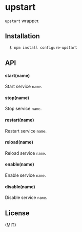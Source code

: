 # upstart

  `upstart` wrapper.

## Installation

```bash
  $ npm install configure-upstart
```

## API

#### start(name)

  Start service `name`.

#### stop(name)

  Stop service `name`.

#### restart(name)

  Restart service `name`.

#### reload(name)

  Reload service `name`.

#### enable(name)

  Enable service `name`.

#### disable(name)

  Disable service `name`.

## License

(MIT)
